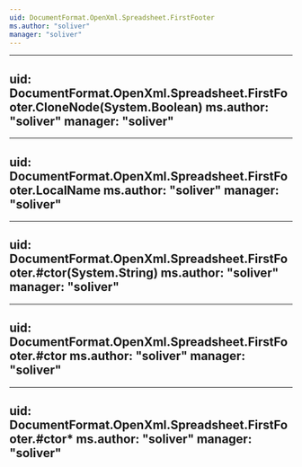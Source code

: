 ```yaml
---
uid: DocumentFormat.OpenXml.Spreadsheet.FirstFooter
ms.author: "soliver"
manager: "soliver"
---
```


---
uid: DocumentFormat.OpenXml.Spreadsheet.FirstFooter.CloneNode(System.Boolean)
ms.author: "soliver"
manager: "soliver"
---

---
uid: DocumentFormat.OpenXml.Spreadsheet.FirstFooter.LocalName
ms.author: "soliver"
manager: "soliver"
---

---
uid: DocumentFormat.OpenXml.Spreadsheet.FirstFooter.#ctor(System.String)
ms.author: "soliver"
manager: "soliver"
---

---
uid: DocumentFormat.OpenXml.Spreadsheet.FirstFooter.#ctor
ms.author: "soliver"
manager: "soliver"
---

---
uid: DocumentFormat.OpenXml.Spreadsheet.FirstFooter.#ctor*
ms.author: "soliver"
manager: "soliver"
---
